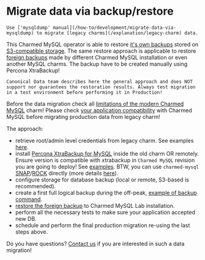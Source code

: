 # Migrate data via backup/restore

```{note}
Use ['mysqldump' manual](/how-to/development/migrate-data-via-mysqldump) to migrate [legacy charms](/explanation/legacy-charm) data.
```

This Charmed MySQL operator is able to restore [it's own backups](/how-to/back-up-and-restore/restore-a-backup) stored on [S3-compatible storage](/how-to/back-up-and-restore/configure-s3-aws). The same restore approach is applicable to restore [foreign backups](/how-to/back-up-and-restore/migrate-a-cluster) made by different Charmed MySQL installation or even another MySQL charms. The backup have to be created manually using Percona XtraBackup!

```{warning}
Canonical Data team describes here the general approach and does NOT support nor guarantees the restoration results. Always test migration in a test environment before performing it in Production!
```

Before the data migration check all [limitations of the modern Charmed MySQL](/reference/system-requirements) charm!
Please check [your application compatibility](/explanation/legacy-charm) with Charmed MySQL before migrating production data from legacy charm!

The approach:

* retrieve root/admin level credentials from legacy charm. See examples [here](/how-to/development/migrate-data-via-mysqldump).
* install [Percona XtraBackup for MySQL](https://www.percona.com/software/mysql-database/percona-xtrabackup) inside the old charm OR remotely. Ensure version is compatible with xtrabackup in `Charmed MySQL` revision you are going to deploy! See [examples](https://docs.percona.com/percona-xtrabackup/8.0/installation.html). BTW, you can use `charmed-mysql` [SNAP](https://snapcraft.io/charmed-mysql)/[ROCK](https://github.com/canonical/charmed-mysql-rock) directly (more details [here](/explanation/architecture)).
* configure storage for database backup (local or remote, S3-based is recommended).
* create a first full logical backup during the off-peak, [example of backup command](https://github.com/canonical/mysql-operator/blob/main/lib/charms/mysql/v0/mysql.py#L2160-L2185).
* [restore the foreign backup](/how-to/back-up-and-restore/migrate-a-cluster) to Charmed MySQL Lab installation.
* perform all the necessary tests to make sure your application accepted new DB.
* schedule and perform the final production migration re-using the last steps above.

Do you have questions? [Contact us](/reference/contacts) if you are interested in such a data migration!

